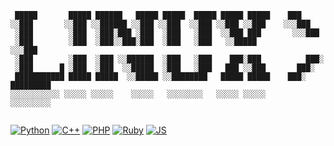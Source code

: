 ```
 █████       █████ ██████   █████ █████  █████ █████ █████    ███                
░░███       ░░███ ░░██████ ░░███ ░░███  ░░███ ░░███ ░░███    ░░░███              
 ░███        ░███  ░███░███ ░███  ░███   ░███  ░░███ ███       ░░░███            
 ░███        ░███  ░███░░███░███  ░███   ░███   ░░█████          ░░░███          
 ░███        ░███  ░███ ░░██████  ░███   ░███    ███░███          ███░           
 ░███      █ ░███  ░███  ░░█████  ░███   ░███   ███ ░░███       ███░             
 ███████████ █████ █████  ░░█████ ░░████████   █████ █████    ███░      █████████
░░░░░░░░░░░ ░░░░░ ░░░░░    ░░░░░   ░░░░░░░░   ░░░░░ ░░░░░          ░░░░░░░░░ 
                                                                                 
```

[![Python](https://img.shields.io/badge/-Python-blue)](https://python.org)
[![C++](https://img.shields.io/badge/-C%2B%2B-lightgray)](https://en.wikipedia.org/wiki/C%2B%2B)
[![PHP](https://img.shields.io/badge/-PHP-blueviolet)](https://php.net)
[![Ruby](https://img.shields.io/badge/-Ruby-red)](https://ruby-lang.org/en/)
[![JS](https://img.shields.io/badge/-JavaScript-yellow)](https://en.wikipedia.org/wiki/JavaScript)
